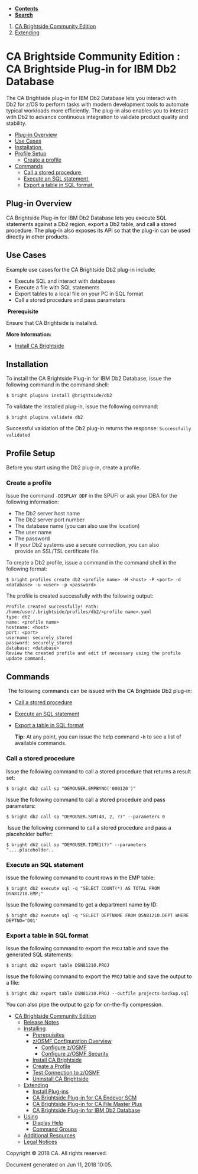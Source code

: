 <div id="page">

<div id="main" class="aui-page-panel">

<div class="aui-page-panel-nav">

<div class="aui-navgroup-inner">

<div id="tabs-nav" class="aui-tabs horizontal-tabs">

  - [**Contents**](#tabs-navigation)
  - [**Search**](#tabs-search)

<div id="tabs-navigation" class="tabs-pane active-pane" data-current-page-id="475943406">

</div>

<div id="tabs-search" class="tabs-pane">

</div>

</div>

</div>

</div>

<div class="section aui-page-panel-content">

<div id="main-header">

<div id="breadcrumb-section">

1.  <span> [CA Brightside Community Edition](index.html) </span>
2.  <span> [Extending](Extending_475935698.html)
</span>

</div>

# <span id="title-text"> CA Brightside Community Edition : CA Brightside Plug-in for IBM Db2 Database </span>

</div>

<div id="content" class="view">

<div class="page-metadata">

</div>

<div id="main-content" class="wiki-content group">

<span class="TextRun SCXW21701336">The CA Brightside plug-in for
IBM </span><span class="TextRun SCXW21701336">Db2 Database lets you
interact with Db2 for z/OS to perform tasks
with </span><span class="TextRun SCXW21701336">modern development tools
to automate typical workloads more efficiently. The plug-in also enables
you to interact with Db2 to advance continuous
integration </span><span class="TextRun SCXW21701336">to</span><span class="TextRun SCXW21701336"> validate
product quality and stability.</span>

<span class="TextRun SCXW21701336"></span>

<div class="toc-macro rbtoc1528725936595">

  - [Plug-in
    Overview](#CABrightsidePlug-inforIBMDb2Database-Plug-inOverview)
  - [Use Cases](#CABrightsidePlug-inforIBMDb2Database-UseCases)
  - [Installation ](#CABrightsidePlug-inforIBMDb2Database-Installation)
  - [Profile Setup](#CABrightsidePlug-inforIBMDb2Database-ProfileSetup)
      - [Create a
        profile](#CABrightsidePlug-inforIBMDb2Database-Createaprofile)
  - [Commands](#CABrightsidePlug-inforIBMDb2Database-Commands)
      - [Call a stored
        procedure ](#CABrightsidePlug-inforIBMDb2Database-Callastoredprocedure)
      - [Execute an SQL
        statement ](#CABrightsidePlug-inforIBMDb2Database-ExecuteanSQLstatement)
      - [Export a table in SQL
        format ](#CABrightsidePlug-inforIBMDb2Database-ExportatableinSQLformat)

</div>

  

<div class="OutlineElement Ltr SCXW21701336">

## <span class="EOP SCXW21701336"><span class="NormalTextRun SCXW4474472">Plug-in Overview</span><span class="EOP SCXW4474472" style="color: rgb(0,0,0);">  
</span></span>

</div>

CA Brightside Plug-in for IBM Db2
Database<span class="TextRun SCXW29463101" style="color: rgb(0,0,0);">
lets you execute SQL statements against a Db2 region, export a Db2
table, and call a stored
procedure. </span><span class="TextRun SCXW29463101" style="color: rgb(0,0,0);">Th</span><span class="TextRun SCXW29463101" style="color: rgb(0,0,0);">e</span><span class="TextRun SCXW29463101" style="color: rgb(0,0,0);"> plug-in
also exposes
its </span><span class="TextRun SCXW29463101" style="color: rgb(0,0,0);">API
so that the plug-in can be used directly in other
products.</span><span class="EOP SCXW29463101" style="color: rgb(0,0,0);"> </span><span style="color: rgb(255,0,0);"> </span>

## <span class="TextRun SCXW4474472" style="color: rgb(0,0,0);">Use Cases</span>

<span class="TextRun SCXW167420990" style="color: rgb(0,0,0);"><span class="NormalTextRun SCXW167420990">Example
use cases for the CA
Brightside</span></span><span class="TextRun SCXW167420990" style="color: rgb(0,0,0);"><span class="NormalTextRun SCXW167420990"> </span></span><span class="TextRun SCXW167420990" style="color: rgb(0,0,0);"><span class="NormalTextRun SCXW167420990">Db2
plug-in</span></span><span class="TextRun SCXW167420990" style="color: rgb(0,0,0);"><span class="NormalTextRun SCXW167420990"> include:</span></span><span class="EOP SCXW167420990" style="color: rgb(0,0,0);"> </span><span style="color: rgb(255,0,0);"> </span>

  - <span class="EOP SCXW29463101"><span class="TextRun SCXW188724242"><span class="NormalTextRun SCXW188724242">E</span></span><span class="TextRun SCXW188724242"><span class="NormalTextRun SCXW188724242">xecute </span></span><span class="TextRun SCXW188724242"><span class="NormalTextRun SCXW188724242">SQL
    and interact with
    databases</span></span><span class="EOP SCXW188724242"> </span></span>
  - <span class="EOP SCXW29463101"><span class="TextRun SCXW46093227"><span class="NormalTextRun SCXW46093227">Execute
    a file with SQL
    statements</span></span><span class="EOP SCXW46093227"> </span></span>
  - <span class="EOP SCXW29463101"><span class="TextRun SCXW117725579"><span class="NormalTextRun SCXW117725579">Export </span></span><span class="TextRun SCXW117725579"><span class="NormalTextRun SCXW117725579">tables </span></span><span class="TextRun SCXW117725579"><span class="NormalTextRun SCXW117725579">to</span></span><span class="TextRun SCXW117725579"><span class="NormalTextRun SCXW117725579"> </span></span><span class="TextRun SCXW117725579"><span class="NormalTextRun SCXW117725579">a
    local file on your
    PC</span></span><span class="TextRun SCXW117725579"><span class="NormalTextRun SCXW117725579"> in
    SQL
    format</span></span><span class="EOP SCXW117725579"> </span></span>
  - <span class="EOP SCXW29463101"><span class="TextRun SCXW89313718"><span class="NormalTextRun SCXW89313718">Call
    a stored procedure and
    pass </span></span><span class="TextRun SCXW89313718"><span class="NormalTextRun SCXW89313718">parameter</span></span><span class="TextRun SCXW89313718"><span class="NormalTextRun SCXW89313718">s</span></span><span class="EOP SCXW89313718"> </span></span>

<span style="color: rgb(255,0,0);"> </span>**<span class="TextRun SCXW4474472" style="color: rgb(0,0,0);">Prerequisite</span><span class="EOP SCXW4474472" style="color: rgb(0,0,0);"> </span>**

<span class="EOP SCXW29463101">Ensure that CA Brightside is
installed.</span>

<div class="confluence-information-macro confluence-information-macro-information">

<span class="aui-icon aui-icon-small aui-iconfont-info confluence-information-macro-icon"></span>

<div class="confluence-information-macro-body">

**More Information:**

  - [Install CA Brightside](Install-CA-Brightside_473021289.html)

</div>

</div>

## <span style="color: rgb(0,0,0);">Installation</span> 

<span class="EOP SCXW29463101">To install the CA Brightside Plug-in for
IBM Db2
Database<span class="TextRun SCXW107684323"><span class="NormalTextRun SCXW107684323">,
issue the following command in the command
shell:</span></span></span><span style="color: rgb(255,0,0);"> </span>

<div class="code panel caCodePanel">

<div class="codeContent panelContent">

``` ca-code-default
$ bright plugins install @brightside/db2 
```

</div>

</div>

To validate the installed plug-in, issue the following
command:<span style="color: rgb(255,0,0);"> </span>

<div class="code panel caCodePanel">

<div class="codeContent panelContent">

``` ca-code-default
$ bright plugins validate db2
```

</div>

</div>

Successful validation of the Db2 plug-in returns the
response: `Successfully
validated`<span style="color: rgb(255,0,0);"> </span>

## <span style="color: rgb(0,0,0);">Profile Setup</span>

<span class="TextRun SCXW90299679" style="color: rgb(36,41,46);"><span class="NormalTextRun SCXW90299679">Before
you start using the Db2 plug-in, create a
profile.</span></span><span class="EOP SCXW90299679" style="color: rgb(0,0,0);">  </span>

### <span style="color: rgb(0,0,0);">Create a profile</span>

<span style="color: rgb(0,0,0);">I<span class="TextRun SCXW217673435" style="color: rgb(36,41,46);"><span class="NormalTextRun SCXW217673435">ssue</span></span><span class="TextRun SCXW217673435" style="color: rgb(36,41,46);"><span class="NormalTextRun SCXW217673435"> the
command </span></span>`-DISPLAY
DDF`<span class="TextRun SCXW217673435" style="color: rgb(36,41,46);"><span class="NormalTextRun SCXW217673435"> in
the SPUFI
or </span></span><span class="TextRun SCXW217673435" style="color: rgb(36,41,46);"><span class="NormalTextRun SCXW217673435">ask
your </span></span><span class="TextRun SCXW217673435" style="color: rgb(36,41,46);"><span class="NormalTextRun SCXW217673435">DBA
for the following
information:</span></span><span class="EOP SCXW217673435"> </span></span>

  - <span style="color: rgb(0,0,0);"><span class="TextRun SCXW107124205" style="color: rgb(36,41,46);">The
    Db2 server host
    name</span></span>
  - <span style="color: rgb(0,0,0);"><span class="TextRun SCXW155438470" style="color: rgb(36,41,46);"><span class="NormalTextRun SCXW155438470">The
    Db2 server port
    number</span></span><span class="EOP SCXW155438470"> </span></span>
  - <span style="color: rgb(0,0,0);"><span class="EOP SCXW155438470"><span class="TextRun SCXW224483324" style="color: rgb(36,41,46);"><span class="NormalTextRun SCXW224483324">The
    database </span></span><span class="TextRun SCXW224483324" style="color: rgb(36,41,46);"><span class="NormalTextRun SCXW224483324">name</span></span><span class="TextRun SCXW224483324" style="color: rgb(36,41,46);"><span class="NormalTextRun SCXW224483324"> (you
    can also use the
    location)</span></span></span></span>
  - <span style="color: rgb(0,0,0);"><span class="EOP SCXW155438470"><span class="EOP SCXW224483324"><span class="TextRun SCXW14593394" style="color: rgb(36,41,46);"><span class="NormalTextRun SCXW14593394">The
    user </span></span><span class="TextRun SCXW14593394" style="color: rgb(36,41,46);"><span class="NormalTextRun SCXW14593394">name</span></span><span class="EOP SCXW14593394"> </span></span></span></span>
  - <span style="color: rgb(0,0,0);"><span class="EOP SCXW155438470"><span class="EOP SCXW224483324"><span class="EOP SCXW14593394"><span class="TextRun SCXW22818517" style="color: rgb(36,41,46);"><span class="NormalTextRun SCXW22818517">The
    password</span></span><span class="EOP SCXW22818517"> </span></span></span></span></span>
  - <span style="color: rgb(0,0,0);"><span class="EOP SCXW155438470"><span class="EOP SCXW224483324"><span class="EOP SCXW14593394"><span class="EOP SCXW22818517"><span class="TextRun SCXW152252826" style="color: rgb(36,41,46);"><span class="NormalTextRun SCXW152252826">If
    your Db2 systems use a secure connection, you can also
    provide </span></span><span class="TextRun SCXW152252826" style="color: rgb(36,41,46);"><span class="NormalTextRun SCXW152252826">a</span></span><span class="TextRun SCXW152252826" style="color: rgb(36,41,46);"><span class="NormalTextRun SCXW152252826">n</span></span><span class="TextRun SCXW152252826" style="color: rgb(36,41,46);"><span class="NormalTextRun SCXW152252826"> SSL/TSL
    certificate
    file.</span></span><span class="EOP SCXW152252826"> </span></span></span></span></span></span>

<span style="color: rgb(0,0,0);"><span class="TextRun SCXW158750049" style="color: rgb(36,41,46);"><span class="NormalTextRun SCXW158750049">To
create a Db2 profile, issue a command in the command shell in the
following
format:</span></span><span class="EOP SCXW158750049"> </span></span><span style="color: rgb(255,0,0);"> </span>

<div class="code panel caCodePanel">

<div class="codeContent panelContent">

``` ca-code-default
$ bright profiles create db2 <profile name> -H <host> -P <port> -d <database> -u <user> -p <password>  
```

</div>

</div>

The profile is created successfully with the following
output:<span style="color: rgb(255,0,0);"> </span>

<div class="code panel caCodePanel">

<div class="codeContent panelContent">

``` ca-code-default
Profile created successfully! Path:
/home/user/.brightside/profiles/db2/<profile name>.yaml
type: db2
name: <profile name>
hostname: <host>
port: <port>
username: securely_stored
password: securely_stored
database: <database>
Review the created profile and edit if necessary using the profile update command.
```

</div>

</div>

## <span style="color: rgb(0,0,0);">Commands  
</span>

<span style="color: rgb(255,0,0);"> </span><span style="color: rgb(0,0,0);">The
following commands can be issued with the CA Brightside Db2
plug-in:</span>

  - [Call a stored
    procedure](#CABrightsidePlug-inforIBMDb2Database-Callastoredprocedure)

  - [Execute an SQL
    statement](#CABrightsidePlug-inforIBMDb2Database-ExecuteanSQLstatement)

  - [Export a table in SQL
    format  
    ](#CABrightsidePlug-inforIBMDb2Database-ExportatableinSQLformat)
    
    <div class="confluence-information-macro confluence-information-macro-tip">
    
    <span class="aui-icon aui-icon-small aui-iconfont-approve confluence-information-macro-icon"></span>
    
    <div class="confluence-information-macro-body">
    
    **Tip:** At any point, you can issue the help command **`-h`** to
    see a list of available commands.
    
    </div>
    
    </div>

### <span style="color: rgb(0,0,0);">Call a stored procedure</span> 

<span style="color: rgb(0,0,0);">Issue the following command to call a
stored procedure that returns a result set: </span>

<div class="code panel caCodePanel">

<div class="codeContent panelContent">

``` ca-code-default
$ bright db2 call sp "DEMOUSER.EMPBYNO('000120')"
```

</div>

</div>

<span style="color: rgb(0,0,0);">Issue the following command to call a
stored procedure and pass
parameters:</span>

<div class="code panel caCodePanel">

<div class="codeContent panelContent">

``` ca-code-default
$ bright db2 call sp "DEMOUSER.SUM(40, 2, ?)" --parameters 0
```

</div>

</div>

<span style="color: rgb(255,0,0);"> </span><span style="color: rgb(0,0,0);">Issue
the following command to c</span><span style="color: rgb(0,0,0);">all a
stored procedure and pass a placeholder buffer:</span>

<div class="code panel caCodePanel">

<div class="codeContent panelContent">

``` ca-code-default
$ bright db2 call sp "DEMOUSER.TIME1(?)" --parameters "....placeholder..
```

</div>

</div>

### <span style="color: rgb(0,0,0);">Execute an SQL statement</span> 

<span style="color: rgb(0,0,0);">Issue the following command to count
rows in the EMP
table:</span>

<div class="code panel caCodePanel">

<div class="codeContent panelContent">

``` ca-code-default
$ bright db2 execute sql -q "SELECT COUNT(*) AS TOTAL FROM DSN81210.EMP;"
```

</div>

</div>

<span style="color: rgb(0,0,0);">Issue the following command to get a
department name by
ID:</span>

<div class="code panel caCodePanel">

<div class="codeContent panelContent">

``` ca-code-default
$ bright db2 execute sql -q "SELECT DEPTNAME FROM DSN81210.DEPT WHERE DEPTNO='D01'
```

</div>

</div>

### <span style="color: rgb(0,0,0);">Export a table in SQL format </span>

<span style="color: rgb(0,0,0);">Issue the following command to export
the `PROJ` table and save the generated SQL
statements:</span><span style="color: rgb(0,0,0);"> </span>

<div class="code panel caCodePanel">

<div class="codeContent panelContent">

``` ca-code-default
$ bright db2 export table DSN81210.PROJ
```

</div>

</div>

<span style="color: rgb(0,0,0);">Issue the following command to export
the `PROJ`<span> table</span> and save the output to a file:</span>

<div class="code panel caCodePanel">

<div class="codeContent panelContent">

``` ca-code-default
$ bright db2 export table DSN81210.PROJ --outfile projects-backup.sql 
```

</div>

</div>

<span style="color: rgb(0,0,0);">You can also pipe the output to gzip
for on-the-fly compression.</span>

<span style="color: rgb(255,0,0);">  
</span>

</div>

</div>

</div>

</div>

  - <span id="n-473021279">[CA Brightside Community
    Edition](index.html)</span>
      - <span id="n-473021281">[Release
        Notes](Release-Notes_473021281.html)</span>
    <!-- end list -->
      - <span id="n-473021284">[Installing](Installing_473021284.html)</span>
          - <span id="n-473021285">[Prerequisites](Prerequisites_473021285.html)</span>
        <!-- end list -->
          - <span id="n-473021286">[z/OSMF Configuration
            Overview](473021286.html)</span>
              - <span id="n-473021287">[Configure
                z/OSMF](473021287.html)</span>
            <!-- end list -->
              - <span id="n-473021288">[Configure z/OSMF
                Security](473021288.html)</span>
        <!-- end list -->
          - <span id="n-473021289">[Install CA
            Brightside](Install-CA-Brightside_473021289.html)</span>
        <!-- end list -->
          - <span id="n-473021290">[Create a
            Profile](Create-a-Profile_473021290.html)</span>
        <!-- end list -->
          - <span id="n-473021291">[Test Connection to
            z/OSMF](473021291.html)</span>
        <!-- end list -->
          - <span id="n-473021293">[Uninstall CA
            Brightside](Uninstall-CA-Brightside_473021293.html)</span>
    <!-- end list -->
      - <span id="n-475935698">[Extending](Extending_475935698.html)</span>
          - <span id="n-473021292">[Install
            Plug-ins](Install-Plug-ins_473021292.html)</span>
        <!-- end list -->
          - <span id="n-475935700">[CA Brightside Plug-in for CA Endevor
            SCM](CA-Brightside-Plug-in-for-CA-Endevor-SCM_475935700.html)</span>
        <!-- end list -->
          - <span id="n-475935701">[CA Brightside Plug-in for CA File
            Master
            Plus](CA-Brightside-Plug-in-for-CA-File-Master-Plus_475935701.html)</span>
        <!-- end list -->
          - <span id="n-475943406">[CA Brightside Plug-in for IBM Db2
            Database](CA-Brightside-Plug-in-for-IBM-Db2-Database_475943406.html)</span>
    <!-- end list -->
      - <span id="n-473021294">[Using](Using_473021294.html)</span>
          - <span id="n-473021295">[Display
            Help](Display-Help_473021295.html)</span>
        <!-- end list -->
          - <span id="n-473021296">[Command
            Groups](Command-Groups_473021296.html)</span>
    <!-- end list -->
      - <span id="n-473021297">[Additional
        Resources](Additional-Resources_473021297.html)</span>
    <!-- end list -->
      - <span id="n-38207495">[Legal
        Notices](Legal-Notices_38207495.html)</span>

<div id="footer">

<div class="section footer-body">

Copyright © 2018 CA. All rights reserved.

<div class="footer-logo">

</div>

Document generated on Jun 11, 2018 10:05.

</div>

</div>

</div>
